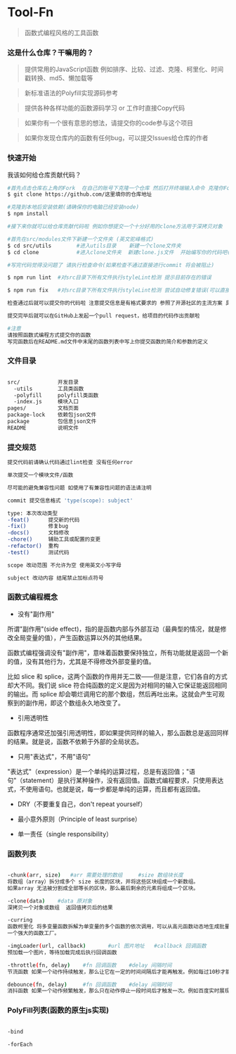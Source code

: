 # Tool-Fn

> 函数式编程风格的工具函数

### 这是什么仓库？干嘛用的？

> 提供常用的JavaScript函数 例如排序、比较、过滤、克隆、柯里化、时间戳转换、md5、懒加载等

> 新标准语法的Polyfill实现源码参考

> 提供各种各样功能的函数源码学习 or 工作时直接Copy代码

> 如果你有一个很有意思的想法，请提交你的code参与这个项目

> 如果你发现仓库内的函数有任何bug，可以提交Issues给仓库的作者

### 快速开始

我该如何给仓库贡献代码？

``` bash
#首先点击仓库右上角的Fork  在自己的账号下克隆一个仓库 然后打开终端输入命令 克隆你Fork的仓库
$ git clone https://github.com/这里填你的仓库地址

#克隆到本地后安装依赖(请确保你的电脑已经安装node)
$ npm install

#接下来你就可以给仓库贡献代码啦 例如你想提交一个十分好用的clone方法用于深拷贝对象

#首先在src/modules文件下新建一个文件夹 (英文驼峰格式)
$ cd src/utils        #进入utils目录    新建一个clone文件夹
$ cd clone            #进入clone文件夹  新建clone.js文件  开始编写你的代码吧(请使用es6模块语法导出)

#写完代码觉得没问题了 请执行检查命令(如果检查不通过直接进行commit 将会被阻止)

$ npm run lint  #对src目录下所有文件执行styleLint检测 提示目前存在的错误

$ npm run fix   #对src目录下所有文件执行styleLint检测 尝试自动修复错误(可以直接用这个)

检查通过后就可以提交你的代码啦 注意提交信息是有格式要求的 参照了开源社区的主流方案 具体格式在下面

提交完毕后就可以在GitHub上发起一个pull request，给项目的代码作出贡献啦

#注意
请按照函数式编程方式提交你的函数
写完函数后在README.md文件中末尾的函数列表中写上你提交函数的简介和参数的定义


```



### 文件目录
``` bash

src/            开发目录
  -utils        工具类函数
  -polyfill     polyfill类函数
  -index.js     模块入口
pages/          文档页面
package-lock    依赖包json文件
package         包信息json文件
README          说明文件

```

### 提交规范

``` bash
提交代码前请确认代码通过lint检查 没有任何error

单次提交一个模块文件/函数

尽可能的避免兼容性问题 如使用了有兼容性问题的语法请注明

commit 提交信息格式 'type(scope): subject'

type: 本次改动类型
-feat()      提交新的代码
-fix()       修复bug
-docs()      文档修改
-chore()     辅助工具或配置的变更
-refactor()  重构
-test()      测试代码

scope 改动范围 不允许为空 使用英文小写字母

subject 改动内容 结尾禁止加标点符号

```

### 函数式编程概念

- 没有"副作用"

所谓"副作用"(side effect)，指的是函数内部与外部互动（最典型的情况，就是修改全局变量的值），产生函数运算以外的其他结果。

函数式编程强调没有"副作用"，意味着函数要保持独立，所有功能就是返回一个新的值，没有其他行为，尤其是不得修改外部变量的值。

比如 slice 和 splice，这两个函数的作用并无二致——但是注意，它们各自的方式却大不同。我们说 slice 符合纯函数的定义是因为对相同的输入它保证能返回相同的输出。而 splice 却会嚼烂调用它的那个数组，然后再吐出来。这就会产生可观察到的副作用，即这个数组永久地改变了。


- 引用透明性

函数程序通常还加强引用透明性，即如果提供同样的输入，那么函数总是返回同样的结果。就是说，函数不依赖于外部的全局状态。


- 只用"表达式"，不用"语句"

"表达式"（expression）是一个单纯的运算过程，总是有返回值；"语句"（statement）是执行某种操作，没有返回值。函数式编程要求，只使用表达式，不使用语句。也就是说，每一步都是单纯的运算，而且都有返回值。


- DRY（不要重复自己，don't repeat yourself）


- 最小意外原则（Principle of least surprise）


- 单一责任（single responsibility）



### 函数列表
``` bash

-chunk(arr, size)   #arr 需要处理的数组     #size 数组块长度
将数组（array）拆分成多个 size 长度的区块，并将这些区块组成一个新数组。 
如果array 无法被分割成全部等长的区块，那么最后剩余的元素将组成一个区块。

-clone(data)    #data 原对象
深拷贝一个对象或数组  返回值拷贝后的结果

-curring
函数柯里化 将多变量函数拆解为单变量的多个函数的依次调用，可以从高元函数动态地生成批量的低元的函数。
一个强大的函数工厂。

-imgLoader(url, callback)       #url 图片地址   #callback 回调函数
预加载一个图片，等待加载完成后执行回调函数

-throttle(fn, delay)    #fn 回调函数    #delay 间隔时间
节流函数 如果一个动作持续触发，那么让它在一定的时间间隔后才能再触发。例如每过10秒才能发送一次验证码。

debounce(fn, delay)     #fn 回调函数    #delay 间隔时间
消抖函数 如果一个动作频繁触发，那么只在动作停止一段时间后才触发一次。例如百度实时展现搜索结果。

```

### PolyFill列表(函数的原生js实现)

``` bash

-bind

-forEach


```
